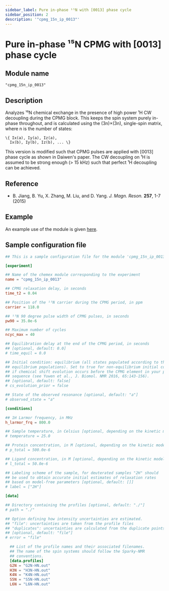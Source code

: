 ```yaml
---
sidebar_label: Pure in-phase ¹⁵N with [0013] phase cycle
sidebar_position: 2
description: '"cpmg_15n_ip_0013"'
---
```


# Pure in-phase ¹⁵N CPMG with [0013] phase cycle

## Module name

`"cpmg_15n_ip_0013"`

## Description

Analyzes ¹⁵N chemical exchange in the presence of high power ¹H CW decoupling
during the CPMG block. This keeps the spin system purely in-phase throughout,
and is calculated using the (3n)×(3n), single-spin matrix, where n is the number
of states:

    \{ Ix(a), Iy(a), Iz(a),
      Ix(b), Iy(b), Iz(b), ... \}

This version is modified such that CPMG pulses are applied with [0013] phase
cycle as shown in Daiwen's paper. The CW decoupling on ¹H is assumed to be
strong enough (> 15 kHz) such that perfect ¹H decoupling can be achieved.

## Reference

-   B. Jiang, B. Yu, X. Zhang, M. Liu, and D. Yang. _J. Magn. Reson._ **257**, 1-7
    (2015)

## Example

An example use of the module is given
[here](https://github.com/gbouvignies/chemex/tree/master/examples/Experiments/CPMG_15N_IP_0013/).

## Sample configuration file

```toml title="experiment.toml"
## This is a sample configuration file for the module 'cpmg_15n_ip_0013'

[experiment]

## Name of the chemex module corresponding to the experiment
name = "cpmg_15n_ip_0013"

## CPMG relaxation delay, in seconds
time_t2 = 0.04

## Position of the ¹⁵N carrier during the CPMG period, in ppm
carrier = 118.0

## ¹⁵N 90 degree pulse width of CPMG pulses, in seconds
pw90 = 35.0e-6

## Maximum number of cycles
ncyc_max = 40

## Equilibration delay at the end of the CPMG period, in seconds
## [optional, default: 0.0]
# time_equil = 0.0

## Initial condition: equilibrium (all states populated according to their
## equilibrium populations). Set to true for non-equilibrium initial condition
## if chemical shift evolution occurs before the CPMG element in your pulse
## sequence (see Yuwen et al., J. Biomol. NMR 2016, 65:143-156).
## [optional, default: false]
# cs_evolution_prior = false

## State of the observed resonance [optional, default: "a"]
# observed_state = "a"

[conditions]

## 1H Larmor frequency, in MHz
h_larmor_frq = 800.0

## Sample temperature, in Celsius [optional, depending on the kinetic model]
# temperature = 25.0

## Protein concentration, in M [optional, depending on the kinetic model]
# p_total = 500.0e-6

## Ligand concentration, in M [optional, depending on the kinetic model]
# l_total = 50.0e-6

## Labeling scheme of the sample, for deuterated samples "2H" should
## be used to obtain accurate initial estimates of relaxation rates
## based on model-free parameters [optional, default: []]
# label = ["2H"]

[data]

## Directory containing the profiles [optional, default: "./"]
# path = "./"

## Option defining how intensity uncertainties are estimated.
## "file": uncertainties are taken from the profile files
## "duplicates": uncertainties are calculated from the duplicate points
## [optional, default: "file"]
# error = "file"

  ## List of the profile names and their associated filenames.
  ## The name of the spin systems should follow the Sparky-NMR
  ## conventions.
  [data.profiles]
  G2N = "G2N-HN.out"
  H3N = "H3N-HN.out"
  K4N = "K4N-HN.out"
  S5N = "S5N-HN.out"
  L6N = "L6N-HN.out"
```

